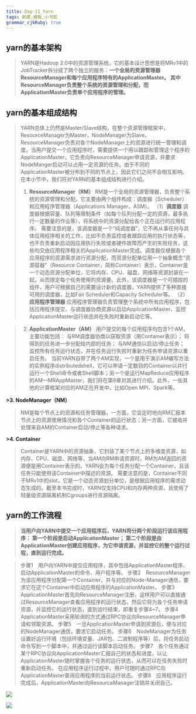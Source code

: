 ```yaml
---
title: Day-11 Yarn
tags: 新建,模板,小书匠
grammar_cjkRuby: true
---
```



## yarn的基本架构
>YARN是Hadoop 2.0中的资源管理系统，它的基本设计思想是将MRv1中的JobTracker拆分成了两个独立的服务：**一个全局的资源管理器ResourceManager和每个应用程序特有的ApplicationMaster。
其中ResourceManager负责整个系统的资源管理和分配，而ApplicationMaster负责单个应用程序的管理。**

## yarn的基本组成结构
>YARN总体上仍然是Master/Slave结构，在整个资源管理框架中，ResourceManager为Master，NodeManager为Slave，ResourceManager负责对各个NodeManager上的资源进行统一管理和调度。当用户提交一个应用程序时，需要提供一个用以跟踪和管理这个程序的ApplicationMaster，它负责向ResourceManager申请资源，并要求NodeManger启动可以占用一定资源的任务。由于不同的ApplicationMaster被分布到不同的节点上，因此它们之间不会相互影响。在本小节中，我们将对YARN的基本组成结构进行介绍。
>1.  **ResourceManager（RM）**
RM是一个全局的资源管理器，负责整个系统的资源管理和分配。它主要由两个组件构成：调度器（Scheduler）和应用程序管理器（Applications Manager，ASM）。
（1）**调度器**
调度器根据容量、队列等限制条件（如每个队列分配一定的资源，最多执行一定数量的作业等），将系统中的资源分配给各个正在运行的应用程序。
需要注意的是，该调度器是一个“纯调度器”，它不再从事任何与具体应用程序相关的工作，比如不负责监控或者跟踪应用的执行状态等，也不负责重新启动因应用执行失败或者硬件故障而产生的失败任务，这些均交由应用程序相关的ApplicationMaster完成。调度器仅根据各个应用程序的资源需求进行资源分配，而资源分配单位用一个抽象概念“资源容器”（Resource Container，简称Container）表示，Container是一个动态资源分配单位，它将内存、CPU、磁盘、网络等资源封装在一起，从而限定每个任务使用的资源量。此外，该调度器是一个可插拔的组件，用户可根据自己的需要设计新的调度器，YARN提供了多种直接可用的调度器，比如Fair Scheduler和Capacity Scheduler等。
（2） **应用程序管理器**
应用程序管理器负责管理整个系统中所有应用程序，包括应用程序提交、与调度器协商资源以启动ApplicationMaster、监控ApplicationMaster运行状态并在失败时重新启动它等。

>2. **ApplicationMaster（AM）**
用户提交的每个应用程序均包含1个AM，主要功能包括：
与RM调度器协商以获取资源（用Container表示）；
将得到的任务进一步分配给内部的任务；
与NM通信以启动/停止任务；
监控所有任务运行状态，并在任务运行失败时重新为任务申请资源以重启任务。
当前YARN自带了两个AM实现，一个是用于演示AM编写方法的实例程序distributedshell，它可以申请一定数目的Container以并行运行一个Shell命令或者Shell脚本；另一个是运行MapReduce应用程序的AM—MRAppMaster，我们将在第8章对其进行介绍。此外，一些其他的计算框架对应的AM正在开发中，比如Open MPI、Spark等。

**>3. NodeManager（NM）**
>NM是每个节点上的资源和任务管理器，一方面，它会定时地向RM汇报本节点上的资源使用情况和各个Container的运行状态；另一方面，它接收并处理来自AM的Container启动/停止等各种请求。

**>4. Container**
>Container是YARN中的资源抽象，它封装了某个节点上的多维度资源，如内存、CPU、磁盘、网络等，当AM向RM申请资源时，RM为AM返回的资源便是用Container表示的。YARN会为每个任务分配一个Container，且该任务只能使用该Container中描述的资源。
需要注意的是，Container不同于MRv1中的slot，它是一个动态资源划分单位，是根据应用程序的需求动态生成的。截至本书完成时，YARN仅支持CPU和内存两种资源，且使用了轻量级资源隔离机制Cgroups进行资源隔离。

## yarn的工作流程
>**当用户向YARN中提交一个应用程序后，YARN将分两个阶段运行该应用程序：
第一个阶段是启动ApplicationMaster；
第二个阶段是由ApplicationMaster创建应用程序，为它申请资源，并监控它的整个运行过程，直到运行完成。**

>步骤1　用户向YARN中提交应用程序，其中包括ApplicationMaster程序、启动ApplicationMaster的命令、用户程序等。
步骤2　ResourceManager为该应用程序分配第一个Container，并与对应的Node-Manager通信，要求它在这个Container中启动应用程序的ApplicationMaster。
步骤3　ApplicationMaster首先向ResourceManager注册，这样用户可以直接通过ResourceManager查看应用程序的运行状态，然后它将为各个任务申请资源，并监控它的运行状态，直到运行结束，即重复步骤4~7。
步骤4　ApplicationMaster采用轮询的方式通过RPC协议向ResourceManager申请和领取资源。
步骤5　一旦ApplicationMaster申请到资源后，便与对应的NodeManager通信，要求它启动任务。
步骤6　NodeManager为任务设置好运行环境（包括环境变量、JAR包、二进制程序等）后，将任务启动命令写到一个脚本中，并通过运行该脚本启动任务。
步骤7　各个任务通过某个RPC协议向ApplicationMaster汇报自己的状态和进度，以让ApplicationMaster随时掌握各个任务的运行状态，从而可以在任务失败时重新启动任务。
 在应用程序运行过程中，用户可随时通过RPC向ApplicationMaster查询应用程序的当前运行状态。
步骤8　应用程序运行完成后，ApplicationMaster向ResourceManager注销并关闭自己。

![][1]

![][2]


  [1]:https://www.github.com/zyzfirst/note_images/raw/master/%E5%B0%8F%E4%B9%A6%E5%8C%A0/1508513100546.jpg
  [2]: https://www.github.com/zyzfirst/note_images/raw/master/%E5%B0%8F%E4%B9%A6%E5%8C%A0/1508513332419.jpg